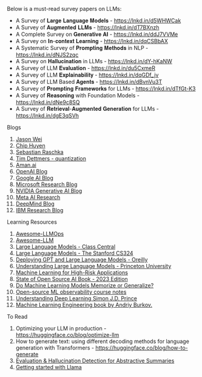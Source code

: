 Below is a must-read survey papers on LLMs:

- A Survey of 𝐋𝐚𝐫𝐠𝐞 𝐋𝐚𝐧𝐠𝐮𝐚𝐠𝐞 𝐌𝐨𝐝𝐞𝐥𝐬 - https://lnkd.in/d5WHWCak
- A Survey of 𝐀𝐮𝐠𝐦𝐞𝐧𝐭𝐞𝐝 𝐋𝐋𝐌𝐬 - https://lnkd.in/dT7BXnzh
- A Complete Survey on 𝐆𝐞𝐧𝐞𝐫𝐚𝐭𝐢𝐯𝐞 𝐀𝐈 - https://lnkd.in/ddJ7VVMe
- A Survey on 𝐈𝐧-𝐜𝐨𝐧𝐭𝐞𝐱𝐭 𝐋𝐞𝐚𝐫𝐧𝐢𝐧𝐠 - https://lnkd.in/dqCSBbAX
- A Systematic Survey of 𝐏𝐫𝐨𝐦𝐩𝐭𝐢𝐧𝐠 𝐌𝐞𝐭𝐡𝐨𝐝𝐬 in NLP - https://lnkd.in/dNJS2zqc
- A Survey on 𝐇𝐚𝐥𝐥𝐮𝐜𝐢𝐧𝐚𝐭𝐢𝐨𝐧 in LLMs - https://lnkd.in/dY-hKaNW
- A Survey of LLM 𝐄𝐯𝐚𝐥𝐮𝐚𝐭𝐢𝐨𝐧 - https://lnkd.in/du5CxmeR
- A Survey of LLM 𝐄𝐱𝐩𝐥𝐚𝐢𝐧𝐚𝐛𝐢𝐥𝐢𝐭𝐲 - https://lnkd.in/dqGDf_jv
- A Survey of LLM Based 𝐀𝐠𝐞𝐧𝐭𝐬 - https://lnkd.in/dBvnVu3T
- A Survey of 𝐏𝐫𝐨𝐦𝐩𝐭𝐢𝐧𝐠 𝐅𝐫𝐚𝐦𝐞𝐰𝐨𝐫𝐤𝐬 for LLMs - https://lnkd.in/dTfGt-K3
- A Survey of 𝐑𝐞𝐚𝐬𝐨𝐧𝐢𝐧𝐠 with Foundation Models - https://lnkd.in/dNe9c8SQ
- A Survey of 𝐑𝐞𝐭𝐫𝐢𝐞𝐯𝐚𝐥-𝐀𝐮𝐠𝐦𝐞𝐧𝐭𝐞𝐝 𝐆𝐞𝐧𝐞𝐫𝐚𝐭𝐢𝐨𝐧 for LLMs - https://lnkd.in/dgE3qSVh

Blogs

 1. [Jason Wei](https://www.jasonwei.net/)
 2. [Chip Huyen](https://huyenchip.com/blog/)
 3. [Sebastian Raschka ](https://sebastianraschka.com/blog/index.html)
 4. [Tim Dettmers - quantization](https://timdettmers.com/)
 5. [Aman.ai](https://aman.ai/primers/ai/)
 6. [OpenAI Blog](https://openai.com/blog/)
 7. [Google AI Blog](https://ai.googleblog.com/)
 8. [Microsoft Research Blog](https://lnkd.in/g2SRv3Nv)
 9. [NVIDIA Generative AI Blog](https://lnkd.in/gD2ExmPa)
 10. [Meta AI Research](https://lnkd.in/g93iGDyA)
 11. [DeepMind Blog](https://deepmind.com/blog)
 12. [IBM Research Blog](https://lnkd.in/g4wXsu4u)

Learning Resources

 1. [Awesome-LLMOps](https://github.com/tensorchord/Awesome-LLMOps) 
 2. [Awesome-LLM](https://github.com/Hannibal046/Awesome-LLM)
 3. [Large Language Models - Class Central](https://lnkd.in/exVh6g-K)
 4. [Large Language Models - The Stanford CS324](https://lnkd.in/eJKfDTHK)
 5. [Deploying GPT and Large Language Models - Oreilly](https://lnkd.in/eDDivjB6)
 6. [Understanding Large Language Models - Princeton University](https://lnkd.in/eE44cmza)
 7. [Machine Learning for High-Risk Applications](https://books.google.co.in/books?id=pgu6EAAAQBAJ&newbks=1&newbks_redir=0&printsec=frontcover&source=gbs_ge_summary_r&cad=0#v=onepage&q&f=false)
 8. [State of Open Source AI Book - 2023 Edition](https://book.premai.io/state-of-open-source-ai/)
 9. [Do Machine Learning Models Memorize or Generalize?](https://pair.withgoogle.com/explorables/grokking/?utm_source=convertkit&utm_medium=email&utm_campaign=%F0%9F%93%88+How+DeepL+monitors+ML+in+production+%26+ML+observability+course+notes%20-%2012074149)
 10. [Open-source ML observability course notes](https://learn.evidentlyai.com/ml-observability-course/module-1-introduction)
 11. [Understanding Deep Learning Simon J.D. Prince](https://udlbook.github.io/udlbook/)
 12. [Machine Learning Engineering book by Andriy Burkov.](https://www.mlebook.com/wiki/doku.php)


To Read
1. Optimizing your LLM in production - https://huggingface.co/blog/optimize-llm
2. How to generate text: using different decoding methods for language generation with Transformers - https://huggingface.co/blog/how-to-generate
3. [Evaluation & Hallucination Detection for Abstractive Summaries](https://eugeneyan.com/writing/abstractive/?utm_source=convertkit&utm_medium=email&utm_campaign=%F0%9F%93%88+How+DeepL+monitors+ML+in+production+%26+ML+observability+course+notes%20-%2012074149)
4. [Getting started with Llama](https://ai.meta.com/llama/get-started/)
